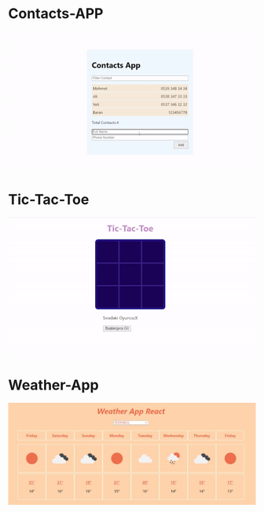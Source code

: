 # Contacts-APP
![Review](https://github.com/baranoden/React-Projects/blob/master/contacts-app/src/assets/review.gif)
# Tic-Tac-Toe
![Review](https://github.com/baranoden/React-Projects/blob/master/tic-tac-toe-react/src/assets/review.gif)
# Weather-App
![Review](https://github.com/baranoden/React-Projects/blob/master/weather-app/src/assets/review.jpg)

